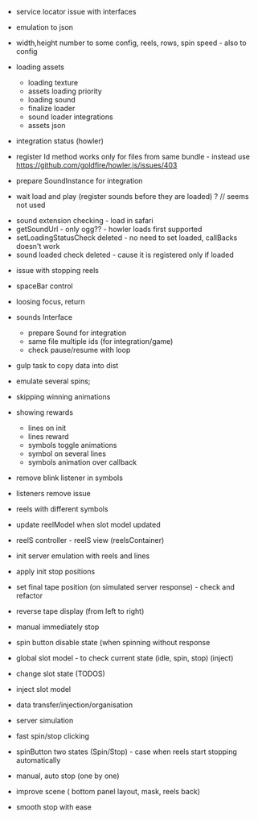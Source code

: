 - service locator issue with interfaces
- emulation to json
- width,height number to some config, reels, rows, spin speed - also to config

- loading assets
    - loading texture
    - assets loading priority
    + loading sound
    + finalize loader
    + sound loader integrations
    + assets json

- integration status (howler)
 - register Id method works only for files from same bundle - instead use https://github.com/goldfire/howler.js/issues/403
 - prepare SoundInstance for integration
 - wait load and play (register sounds before they are loaded) ? // seems not used
 + sound extension checking - load in safari
 + getSoundUrl - only ogg?? - howler loads first supported
 + setLoadingStatusCheck deleted - no need to set loaded, callBacks doesn't work
 + sound loaded check deleted - cause it is registered only if loaded

- issue with stopping reels

- spaceBar control
- loosing focus, return

+ sounds Interface
    + prepare Sound for integration
    + same file multiple ids (for integration/game)
    + check pause/resume with loop

+ gulp task to copy data into dist
+ emulate several spins;
+ skipping winning animations

+ showing rewards
    + lines on init
    + lines reward
    + symbols toggle animations
    + symbol on several lines
    + symbols animation over callback

+ remove blink listener in symbols
+ listeners remove issue
+ reels with different symbols
+ update reelModel when slot model updated
+ reelS  controller - reelS view (reelsContainer)
+ init server emulation with reels and lines
+ apply init stop positions
+ set final tape position (on simulated server response) - check and refactor
+ reverse tape display (from left to right)
+ manual immediately stop
+ spin button disable state (when spinning without response
+ global slot model - to check current state (idle, spin, stop) (inject)
+ change slot state (TODOS)
+ inject slot model
+ data transfer/injection/organisation
+ server simulation
+ fast spin/stop clicking
+ spinButton two states (Spin/Stop) - case when reels start stopping automatically
+ manual, auto stop (one by one)
+ improve scene ( bottom panel layout, mask, reels back)
+ smooth stop with ease


